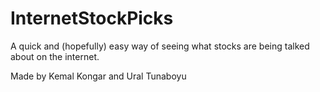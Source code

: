 # InternetStockPicks
A quick and (hopefully) easy way of seeing what stocks are being talked about on the internet.

Made by Kemal Kongar and Ural Tunaboyu 
